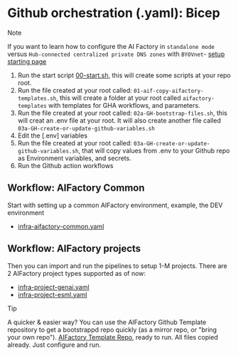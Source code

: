 # Github orchestration (.yaml): Bicep

>[!NOTE]
> If you want to learn how to configure the AI Factory in `standalone mode` versus `Hub-connected centralized private DNS zones` with `BYOVnet`- [ setup starting page](../../../../../documentation/v2/20-29/24-end-2-end-setup.md)
>

1) Run the start script [00-start.sh](../../../../../00-start.sh),  this will create some scripts at your repo root.
2) Run the file created at your root called: `01-aif-copy-aifactory-templates.sh`, this will create a folder at your root called `aifactory-templates` with templates for GHA workflows, and parameters.
3) Run the file created at your root called: `02a-GH-bootstrap-files.sh`, this will creat an .env file at your root. It will also create another file called `03a-GH-create-or-update-github-variables.sh`
4) Edit the [.env] variables
5) Run the file created at your root called: `03a-GH-create-or-update-github-variables.sh`, that will copy values from .env to your Github repo as Environment variables, and secrets. 
6) Run the Github action workflows

## Workflow: AIFactory Common 
Start with setting up a common AIFactory environment, example, the DEV environment
- [infra-aifactory-common.yaml](./esml-infra-common/infra-aifactory-common.yaml)

## Workflow: AIFactory projects
Then you can import and run the pipelines to setup 1-M projects. There are 2 AIFactory project types supported as of now: 
- [infra-project-genai.yaml](./infra-project-genai.yml)
- [infra-project-esml.yaml](./infra-project-esml.yml)


> [!TIP]
>  A quicker & easier way? You can use the AIFactory Github Template repository to get a bootstrappd repo quickly (as a mirror repo, or "bring your own repo"). [AIFactory Template Repo](https://github.com/jostrm/azure-enterprise-scale-ml-usage), ready to run. All files copied already. Just configure and run.
>